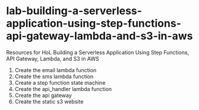 # lab-building-a-serverless-application-using-step-functions-api-gateway-lambda-and-s3-in-aws
Resources for HoL Building a Serverless Application Using Step Functions, API Gateway, Lambda, and S3 in AWS

1. Create the email lambda function
2. Create the sms lambda function
3. Create a step function state machine
4. Create the api_handler lambda function
5. Create the api gateway
6. Create the static s3 website

